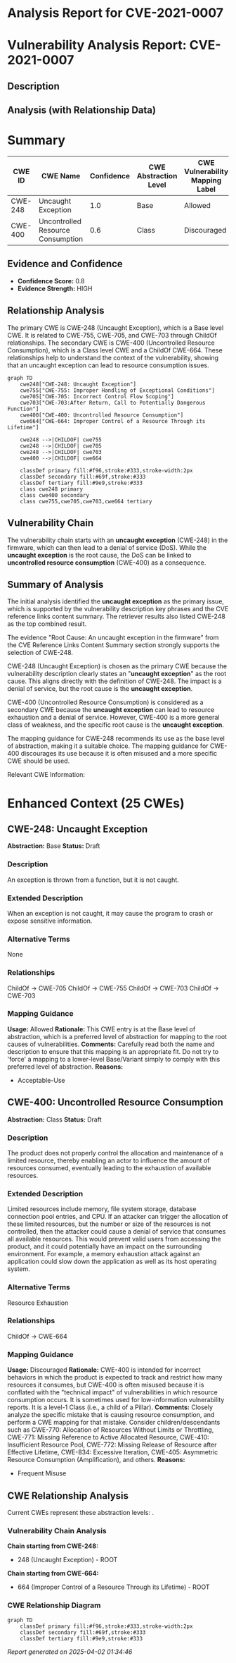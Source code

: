 # Analysis Report for CVE-2021-0007

# Vulnerability Analysis Report: CVE-2021-0007

## Description



## Analysis (with Relationship Data)

# Summary
| CWE ID | CWE Name | Confidence | CWE Abstraction Level | CWE Vulnerability Mapping Label | CWE-Vulnerability Mapping Notes |
|---|---|---|---|---|---|
| CWE-248 | Uncaught Exception | 1.0 | Base | Allowed | Primary CWE |
| CWE-400 | Uncontrolled Resource Consumption | 0.6 | Class | Discouraged | Secondary CWE |

## Evidence and Confidence

*   **Confidence Score:** 0.8
*   **Evidence Strength:** HIGH

## Relationship Analysis
The primary CWE is CWE-248 (Uncaught Exception), which is a Base level CWE. It is related to CWE-755, CWE-705, and CWE-703 through ChildOf relationships. The secondary CWE is CWE-400 (Uncontrolled Resource Consumption), which is a Class level CWE and a ChildOf CWE-664. These relationships help to understand the context of the vulnerability, showing that an uncaught exception can lead to resource consumption issues.

```mermaid
graph TD
    cwe248["CWE-248: Uncaught Exception"]
    cwe755["CWE-755: Improper Handling of Exceptional Conditions"]
    cwe705["CWE-705: Incorrect Control Flow Scoping"]
    cwe703["CWE-703:After Return, Call to Potentially Dangerous Function"]
    cwe400["CWE-400: Uncontrolled Resource Consumption"]
    cwe664["CWE-664: Improper Control of a Resource Through its Lifetime"]
    
    cwe248 -->|CHILDOF| cwe755
    cwe248 -->|CHILDOF| cwe705
    cwe248 -->|CHILDOF| cwe703
    cwe400 -->|CHILDOF| cwe664
    
    classDef primary fill:#f96,stroke:#333,stroke-width:2px
    classDef secondary fill:#69f,stroke:#333
    classDef tertiary fill:#9e9,stroke:#333
    class cwe248 primary
    class cwe400 secondary
    class cwe755,cwe705,cwe703,cwe664 tertiary
```

## Vulnerability Chain
The vulnerability chain starts with an **uncaught exception** (CWE-248) in the firmware, which can then lead to a denial of service (DoS). While the **uncaught exception** is the root cause, the DoS can be linked to **uncontrolled resource consumption** (CWE-400) as a consequence.

## Summary of Analysis
The initial analysis identified the **uncaught exception** as the primary issue, which is supported by the vulnerability description key phrases and the CVE reference links content summary. The retriever results also listed CWE-248 as the top combined result.

The evidence "Root Cause: An uncaught exception in the firmware" from the CVE Reference Links Content Summary section strongly supports the selection of CWE-248.

CWE-248 (Uncaught Exception) is chosen as the primary CWE because the vulnerability description clearly states an "**uncaught exception**" as the root cause. This aligns directly with the definition of CWE-248. The impact is a denial of service, but the root cause is the **uncaught exception**.

CWE-400 (Uncontrolled Resource Consumption) is considered as a secondary CWE because the **uncaught exception** can lead to resource exhaustion and a denial of service. However, CWE-400 is a more general class of weakness, and the specific root cause is the **uncaught exception**.

The mapping guidance for CWE-248 recommends its use as the base level of abstraction, making it a suitable choice. The mapping guidance for CWE-400 discourages its use because it is often misused and a more specific CWE should be used.

Relevant CWE Information:

# Enhanced Context (25 CWEs)

## CWE-248: Uncaught Exception
**Abstraction:** Base
**Status:** Draft

### Description
An exception is thrown from a function, but it is not caught.

### Extended Description
When an exception is not caught, it may cause the program to crash or expose sensitive information.

### Alternative Terms
None

### Relationships
ChildOf -> CWE-705
ChildOf -> CWE-755
ChildOf -> CWE-703
ChildOf -> CWE-703

### Mapping Guidance
**Usage:** Allowed
**Rationale:** This CWE entry is at the Base level of abstraction, which is a preferred level of abstraction for mapping to the root causes of vulnerabilities.
**Comments:** Carefully read both the name and description to ensure that this mapping is an appropriate fit. Do not try to 'force' a mapping to a lower-level Base/Variant simply to comply with this preferred level of abstraction.
**Reasons:**
- Acceptable-Use

## CWE-400: Uncontrolled Resource Consumption
**Abstraction:** Class
**Status:** Draft

### Description
The product does not properly control the allocation and maintenance of a limited resource, thereby enabling an actor to influence the amount of resources consumed, eventually leading to the exhaustion of available resources.

### Extended Description


Limited resources include memory, file system storage, database connection pool entries, and CPU. If an attacker can trigger the allocation of these limited resources, but the number or size of the resources is not controlled, then the attacker could cause a denial of service that consumes all available resources. This would prevent valid users from accessing the product, and it could potentially have an impact on the surrounding environment. For example, a memory exhaustion attack against an application could slow down the application as well as its host operating system.

### Alternative Terms
Resource Exhaustion

### Relationships
ChildOf -> CWE-664

### Mapping Guidance
**Usage:** Discouraged
**Rationale:** CWE-400 is intended for incorrect behaviors in which the product is expected to track and restrict how many resources it consumes, but CWE-400 is often misused because it is conflated with the "technical impact" of vulnerabilities in which resource consumption occurs. It is sometimes used for low-information vulnerability reports. It is a level-1 Class (i.e., a child of a Pillar).
**Comments:** Closely analyze the specific mistake that is causing resource consumption, and perform a CWE mapping for that mistake. Consider children/descendants such as CWE-770: Allocation of Resources Without Limits or Throttling, CWE-771: Missing Reference to Active Allocated Resource, CWE-410: Insufficient Resource Pool, CWE-772: Missing Release of Resource after Effective Lifetime, CWE-834: Excessive Iteration, CWE-405: Asymmetric Resource Consumption (Amplification), and others.
**Reasons:**
- Frequent Misuse


## CWE Relationship Analysis

Current CWEs represent these abstraction levels: .


### Vulnerability Chain Analysis

**Chain starting from CWE-248:**
- 248 (Uncaught Exception) - ROOT


**Chain starting from CWE-664:**
- 664 (Improper Control of a Resource Through its Lifetime) - ROOT



### CWE Relationship Diagram

```mermaid
graph TD
    classDef primary fill:#f96,stroke:#333,stroke-width:2px
    classDef secondary fill:#69f,stroke:#333
    classDef tertiary fill:#9e9,stroke:#333
```



*Report generated on 2025-04-02 01:34:46*
